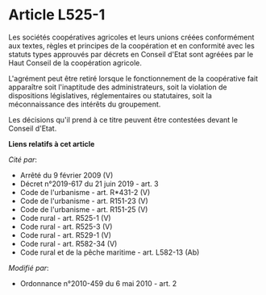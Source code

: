 # Article L525-1

Les sociétés coopératives agricoles et leurs unions créées conformément aux textes, règles et principes de la coopération et
en conformité avec les statuts types approuvés par décrets en Conseil d'Etat sont agréées par le Haut Conseil de la
coopération agricole.

L'agrément peut être retiré lorsque le fonctionnement de la coopérative fait apparaître soit l'inaptitude des
administrateurs, soit la violation de dispositions législatives, réglementaires ou statutaires, soit la méconnaissance des
intérêts du groupement.

Les décisions qu'il prend à ce titre peuvent être contestées devant le Conseil d'Etat.

**Liens relatifs à cet article**

_Cité par_:

  - Arrêté du 9 février 2009 (V)
  - Décret n°2019-617 du 21 juin 2019 - art. 3
  - Code de l'urbanisme - art. R*431-2 (V)
  - Code de l'urbanisme - art. R151-23 (V)
  - Code de l'urbanisme - art. R151-25 (V)
  - Code rural - art. R525-1 (V)
  - Code rural - art. R525-3 (V)
  - Code rural - art. R529-1 (V)
  - Code rural - art. R582-34 (V)
  - Code rural et de la pêche maritime - art. L582-13 (Ab)

_Modifié par_:

  - Ordonnance n°2010-459 du 6 mai 2010 - art. 2
